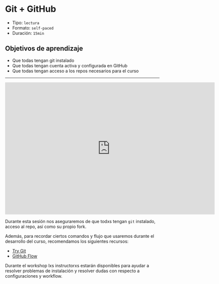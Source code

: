 # Git + GitHub

* Tipo: `lectura`
* Formato: `self-paced`
* Duración: `15min`

## Objetivos de aprendizaje

* Que todas tengan git instalado
* Que todas tengan cuenta activa y configurada en GitHub
* Que todas tengan acceso a los repos necesarios para el curso

***

<iframe src="https://goo.gl/vRo1i5" frameborder="0" width="684" height="430"
allowfullscreen="true" mozallowfullscreen="true" webkitallowfullscreen="true">
</iframe>

Durante esta sesión nos aseguraremos de que todxs tengan `git` instalado, acceso
al repo, así como su propio fork.

Además, para recordar ciertos comandos y flujo que usaremos durante el
desarrollo del curso, recomendamos los siguientes recursos:

* [Try Git](https://try.github.io/levels/1/challenges/1)
* [GitHub Flow](https://services.github.com/on-demand/intro-to-github/)

Durante el workshop lxs instructorxs estarán disponibles para ayudar a resolver
problemas de instalación y resolver dudas con respecto a configuraciones y
workflow.
